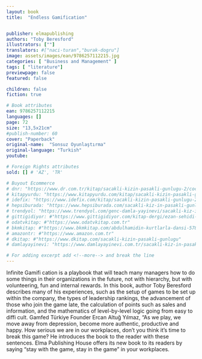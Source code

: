 ```yaml
---
layout: book
title:  "Endless Gamification"


publisher: elmapublishing
authors: "Toby Beresford"
illustrators: [""]
translators: #["naci-turan","burak-dogru"]
image: assets/images/ean/9786257112215.jpg
categories: [ "Business and Management" ]
tags: [ "literature"]
previewpage: false
featured: false

children: false
fiction: true

# Book attributes
ean: 9786257112215
languages: []
page: 72
size: "13,5x21cm"
#publish-number: 60
cover: "Paperback"
original-name:  "Sonsuz Oyunlaştırma"
original-language: "Turkish"
youtube:

# Foreign Rights attributes
sold: [] # 'AZ', 'TR'

# Buyout Ecommerce
# dnr: "https://www.dr.com.tr/kitap/sacakli-kizin-pasakli-gunlugu-2/cocuk-ve-genclik/genclik-10-yas/roman-oyku/urunno=0001893059001"
# kitapyurdu: "https://www.kitapyurdu.com/kitap/sacakli-kizin-pasakli-gunlugu-2-/560122.html&filter_name=Sa%C3%A7akl%C4%B1+K%C4%B1z%27%C4%B1n+Pasakl%C4%B1+G%C3%BCnl%C3%BC%C4%9F%C3%BC+2"
# idefix: "https://www.idefix.com/kitap/sacakli-kizin-pasakli-gunlugu-2/cocuk-ve-genclik/genclik-10-yas/roman-oyku/urunno=0001893059001"
# hepsiburada: "https://www.hepsiburada.com/sacakli-kiz-in-pasakli-gunlugu-2-damla-yayinevi-p-HBV000012ER86"
# trendyol: "https://www.trendyol.com/genc-damla-yayinevi/sacakli-kiz-in-pasakli-gunlugu-2-p-54825777"
# gittigidiyor: #"https://www.gittigidiyor.com/kitap-dergi/ezan-sehidi-adnan-menderes_pdp_732728793"
# odatvkitap: #"https://www.odatvkitap.com.tr"
# bkmkitap: #"https://www.bkmkitap.com/abdulhamidin-kurtlarla-dansi-578226"
# amazontr: #"https://www.amazon.com.tr"
# dkitap: #"https://www.dkitap.com/sacakli-kizin-pasakli-gunlugu"
# damlayayinevi: "https://www.damlayayinevi.com.tr/sacakli-kiz-in-pasakli-gunlugu-2-bu-iste-bi-terslik-var"

# For adding excerpt add <!--more--> and break the line
---
```

Infinite Gamifi cation is a playbook that will teach
many managers how to do some things in their
organizations in the future, not with hierarchy, but
with volunteering, fun and internal rewards. In this
book, author Toby Beresford describes many of
his experiences, such as the setup of games to
be set up within the company, the types of leadership rankings, the advancement of those who
join the game late, the calculation of points such
as sales and information, and the mathematics of
level-by-level logic going from easy to diffi cult.
Gamfed Türkiye Founder Ercan Altuğ Yılmaz,
“As we play, we move away from depression, become more authentic, productive and happy.
How serious we are in our workplaces, don’t you
think it’s time to break this game? He introduces
the book to the reader with these sentences.
Elma Publishing House offers its new book to its
readers by saying “stay with the game, stay in the
game” in your workplaces.
<!--more--> 

